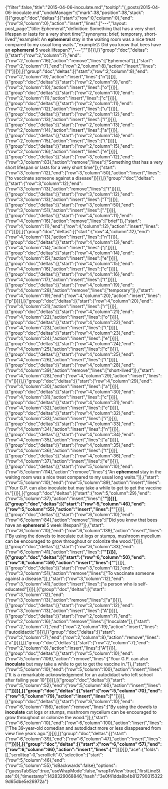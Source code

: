 {"filter":false,"title":"2015-04-06-inoculate.md","tooltip":"/_posts/2015-04-06-inoculate.md","undoManager":{"mark":38,"position":38,"stack":[[{"group":"doc","deltas":[{"start":{"row":0,"column":0},"end":{"row":8,"column":0},"action":"insert","lines":["---","layout: post_page","title: Ephemeral","definition: Something that has a very short lifespan or lasts for a very short time","synonyms:  brief, temporary, short-lived","example1: An <strong>ephemeral</strong> stay in the waiting room was a nice treat compared to my usual long waits.","example2: Did you know that bees have an <strong>ephemeral</strong> 5 week lifespan?","---",""]}]}],[{"group":"doc","deltas":[{"start":{"row":2,"column":7},"end":{"row":2,"column":16},"action":"remove","lines":["Ephemeral"]},{"start":{"row":2,"column":7},"end":{"row":2,"column":8},"action":"insert","lines":["I"]}]}],[{"group":"doc","deltas":[{"start":{"row":2,"column":8},"end":{"row":2,"column":9},"action":"insert","lines":["n"]}]}],[{"group":"doc","deltas":[{"start":{"row":2,"column":9},"end":{"row":2,"column":10},"action":"insert","lines":["o"]}]}],[{"group":"doc","deltas":[{"start":{"row":2,"column":10},"end":{"row":2,"column":11},"action":"insert","lines":["c"]}]}],[{"group":"doc","deltas":[{"start":{"row":2,"column":11},"end":{"row":2,"column":12},"action":"insert","lines":["u"]}]}],[{"group":"doc","deltas":[{"start":{"row":2,"column":12},"end":{"row":2,"column":13},"action":"insert","lines":["l"]}]}],[{"group":"doc","deltas":[{"start":{"row":2,"column":13},"end":{"row":2,"column":14},"action":"insert","lines":["a"]}]}],[{"group":"doc","deltas":[{"start":{"row":2,"column":14},"end":{"row":2,"column":15},"action":"insert","lines":["t"]}]}],[{"group":"doc","deltas":[{"start":{"row":2,"column":15},"end":{"row":2,"column":16},"action":"insert","lines":["e"]}]}],[{"group":"doc","deltas":[{"start":{"row":3,"column":12},"end":{"row":3,"column":83},"action":"remove","lines":["Something that has a very short lifespan or lasts for a very short time"]},{"start":{"row":3,"column":12},"end":{"row":3,"column":50},"action":"insert","lines":["to vaccinate someone against a disease"]}]}],[{"group":"doc","deltas":[{"start":{"row":3,"column":12},"end":{"row":3,"column":13},"action":"remove","lines":["t"]}]}],[{"group":"doc","deltas":[{"start":{"row":3,"column":12},"end":{"row":3,"column":13},"action":"insert","lines":["T"]}]}],[{"group":"doc","deltas":[{"start":{"row":3,"column":50},"end":{"row":3,"column":51},"action":"insert","lines":["."]}]}],[{"group":"doc","deltas":[{"start":{"row":4,"column":11},"end":{"row":4,"column":16},"action":"remove","lines":["brief"]},{"start":{"row":4,"column":11},"end":{"row":4,"column":12},"action":"insert","lines":["i"]}]}],[{"group":"doc","deltas":[{"start":{"row":4,"column":12},"end":{"row":4,"column":13},"action":"insert","lines":["n"]}]}],[{"group":"doc","deltas":[{"start":{"row":4,"column":13},"end":{"row":4,"column":14},"action":"insert","lines":["j"]}]}],[{"group":"doc","deltas":[{"start":{"row":4,"column":14},"end":{"row":4,"column":15},"action":"insert","lines":["e"]}]}],[{"group":"doc","deltas":[{"start":{"row":4,"column":15},"end":{"row":4,"column":16},"action":"insert","lines":["c"]}]}],[{"group":"doc","deltas":[{"start":{"row":4,"column":16},"end":{"row":4,"column":17},"action":"insert","lines":["t"]}]}],[{"group":"doc","deltas":[{"start":{"row":4,"column":19},"end":{"row":4,"column":28},"action":"remove","lines":["temporary"]},{"start":{"row":4,"column":19},"end":{"row":4,"column":20},"action":"insert","lines":["p"]}]}],[{"group":"doc","deltas":[{"start":{"row":4,"column":20},"end":{"row":4,"column":21},"action":"insert","lines":["r"]}]}],[{"group":"doc","deltas":[{"start":{"row":4,"column":21},"end":{"row":4,"column":22},"action":"insert","lines":["o"]}]}],[{"group":"doc","deltas":[{"start":{"row":4,"column":22},"end":{"row":4,"column":23},"action":"insert","lines":["t"]}]}],[{"group":"doc","deltas":[{"start":{"row":4,"column":23},"end":{"row":4,"column":24},"action":"insert","lines":["e"]}]}],[{"group":"doc","deltas":[{"start":{"row":4,"column":24},"end":{"row":4,"column":25},"action":"insert","lines":["c"]}]}],[{"group":"doc","deltas":[{"start":{"row":4,"column":25},"end":{"row":4,"column":26},"action":"insert","lines":["t"]}]}],[{"group":"doc","deltas":[{"start":{"row":4,"column":28},"end":{"row":4,"column":39},"action":"remove","lines":["short-lived"]},{"start":{"row":4,"column":28},"end":{"row":4,"column":29},"action":"insert","lines":["v"]}]}],[{"group":"doc","deltas":[{"start":{"row":4,"column":29},"end":{"row":4,"column":30},"action":"insert","lines":["a"]}]}],[{"group":"doc","deltas":[{"start":{"row":4,"column":30},"end":{"row":4,"column":31},"action":"insert","lines":["c"]}]}],[{"group":"doc","deltas":[{"start":{"row":4,"column":31},"end":{"row":4,"column":32},"action":"insert","lines":["c"]}]}],[{"group":"doc","deltas":[{"start":{"row":4,"column":32},"end":{"row":4,"column":33},"action":"insert","lines":["i"]}]}],[{"group":"doc","deltas":[{"start":{"row":4,"column":33},"end":{"row":4,"column":34},"action":"insert","lines":["n"]}]}],[{"group":"doc","deltas":[{"start":{"row":4,"column":34},"end":{"row":4,"column":35},"action":"insert","lines":["a"]}]}],[{"group":"doc","deltas":[{"start":{"row":4,"column":35},"end":{"row":4,"column":36},"action":"insert","lines":["t"]}]}],[{"group":"doc","deltas":[{"start":{"row":4,"column":36},"end":{"row":4,"column":37},"action":"insert","lines":["e"]}]}],[{"group":"doc","deltas":[{"start":{"row":5,"column":10},"end":{"row":5,"column":114},"action":"remove","lines":["An <strong>ephemeral</strong> stay in the waiting room was a nice treat compared to my usual long waits."]},{"start":{"row":5,"column":10},"end":{"row":5,"column":89},"action":"insert","lines":["Your G.P. can also inoculate but may take a while to get to get the vaccine in."]}]}],[{"group":"doc","deltas":[{"start":{"row":5,"column":29},"end":{"row":5,"column":37},"action":"insert","lines":["<strong>"]}]}],[{"group":"doc","deltas":[{"start":{"row":5,"column":46},"end":{"row":5,"column":55},"action":"insert","lines":["</strong>"]}]}],[{"group":"doc","deltas":[{"start":{"row":6,"column":10},"end":{"row":6,"column":84},"action":"remove","lines":["Did you know that bees have an <strong>ephemeral</strong> 5 week lifespan?"]},{"start":{"row":6,"column":10},"end":{"row":6,"column":139},"action":"insert","lines":["By using the dowels to inoculate cut logs or stumps, mushroom mycelium can be encouraged to grow throughout or colonize the wood."]}]}],[{"group":"doc","deltas":[{"start":{"row":6,"column":33},"end":{"row":6,"column":41},"action":"insert","lines":["<strong>"]}]}],[{"group":"doc","deltas":[{"start":{"row":6,"column":50},"end":{"row":6,"column":59},"action":"insert","lines":["</strong>"]}]}],[{"group":"doc","deltas":[{"start":{"row":3,"column":12},"end":{"row":3,"column":51},"action":"remove","lines":["To vaccinate someone against a disease."]},{"start":{"row":3,"column":12},"end":{"row":3,"column":41},"action":"insert","lines":["a person who is self-educated"]}]}],[{"group":"doc","deltas":[{"start":{"row":3,"column":12},"end":{"row":3,"column":13},"action":"remove","lines":["a"]}]}],[{"group":"doc","deltas":[{"start":{"row":3,"column":12},"end":{"row":3,"column":13},"action":"insert","lines":["A"]}]}],[{"group":"doc","deltas":[{"start":{"row":2,"column":7},"end":{"row":2,"column":16},"action":"remove","lines":["Inoculate"]},{"start":{"row":2,"column":7},"end":{"row":2,"column":19},"action":"insert","lines":["autodidactic"]}]}],[{"group":"doc","deltas":[{"start":{"row":2,"column":7},"end":{"row":2,"column":8},"action":"remove","lines":["a"]}]}],[{"group":"doc","deltas":[{"start":{"row":2,"column":7},"end":{"row":2,"column":8},"action":"insert","lines":["A"]}]}],[{"group":"doc","deltas":[{"start":{"row":5,"column":10},"end":{"row":5,"column":106},"action":"remove","lines":["Your G.P. can also <strong>inoculate</strong> but may take a while to get to get the vaccine in."]},{"start":{"row":5,"column":10},"end":{"row":5,"column":100},"action":"insert","lines":["It is a remarkable acknowledgement for an autodidact who left school after failing year 10"]}]}],[{"group":"doc","deltas":[{"start":{"row":5,"column":52},"end":{"row":5,"column":60},"action":"insert","lines":["<strong>"]}]}],[{"group":"doc","deltas":[{"start":{"row":5,"column":70},"end":{"row":5,"column":79},"action":"insert","lines":["</strong>"]}]}],[{"group":"doc","deltas":[{"start":{"row":6,"column":10},"end":{"row":6,"column":156},"action":"remove","lines":["By using the dowels to <strong>inoculate</strong> cut logs or stumps, mushroom mycelium can be encouraged to grow throughout or colonize the wood."]},{"start":{"row":6,"column":10},"end":{"row":6,"column":100},"action":"insert","lines":["The 39-year-old comedian and autodidact more or less disappeared from view five years ago."]}]}],[{"group":"doc","deltas":[{"start":{"row":6,"column":39},"end":{"row":6,"column":47},"action":"insert","lines":["<strong>"]}]}],[{"group":"doc","deltas":[{"start":{"row":6,"column":57},"end":{"row":6,"column":66},"action":"insert","lines":["</strong>"]}]}]]},"ace":{"folds":[],"scrolltop":0,"scrollleft":0,"selection":{"start":{"row":5,"column":46},"end":{"row":5,"column":55},"isBackwards":false},"options":{"guessTabSize":true,"useWrapMode":false,"wrapToView":true},"firstLineState":0},"timestamp":1428329068846,"hash":"3e0f41dda8b4b8127903153229d65dbe5e26972a"}